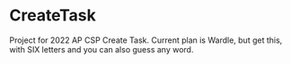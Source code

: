 # CreateTask

Project for 2022 AP CSP Create Task. Current plan is Wardle, but get this, with SIX letters and you can also guess any word.
